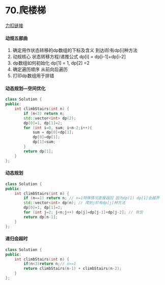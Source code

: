 # 70.爬楼梯

[力扣链接](https://leetcode.cn/problems/climbing-stairs/description/)

#### 动规五部曲

1. 确定用作状态转移的dp数组的下标及含义  到达i阶有dp[i]种方法
2. 动规核心 状态转移方程/递推公式 dp[i] = dp[i-1]+dp[i-2]
3. dp数组如何初始化 dp[1] = 1, dp[2] =2
4. 确定遍历顺序 从前向后遍历
5. 打印dp数组用于排错

#### 动态规划—空间优化
```cpp
class Solution {
public:
    int climbStairs(int n) {
        if (n<3) return n;
        std::vector<int> dp(2);
        dp[0]=1, dp[1]=2;
        for (int i=0, sum; i<n-2;i++){
            sum = dp[0]+dp[1];
            dp[0]=dp[1];
            dp[1]=sum;
        }
        return dp[1];
    }
};
```

#### 动态规划
```cpp
class Solution {
public:
    int climbStairs(int n) {
        if (n==1) return n; // n=1特殊情况直接返回 因为dp(1) dp[1]会越界
        std::vector<int> dp(n); // 爬到j阶有dp[j]种方法
        dp[0]=1, dp[1]=2;
        for (int j=2; j<n;j++) dp[j]=dp[j-1]+dp[j-2]; // 背包
        return dp[n-1];
    }
};
```

#### 递归会超时
```cpp
class Solution {
public:
    int climbStairs(int n) {
        if(n<3)return n;// n>=1
        return climbStairs(n-1) + climbStairs(n-2);
    }
};
```